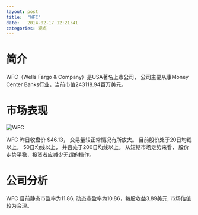 ```yaml
---
layout: post
title:  "WFC"
date:   2014-02-17 12:21:41
categories: 观点
---
```


# 简介
WFC（Wells Fargo & Company）是USA著名上市公司，
公司主要从事Money Center Banks行业，当前市值243118.94百万美元。

# 市场表现

![WFC](http://finviz.com/chart.ashx?t=WFC&ty=c&ta=1&p=d&s=l)

WFC 昨日收盘价 $46.13，
交易量较正常情况有所放大。
目前股价处于20日均线以上，
50日均线以上，
并且处于200日均线以上。
从短期市场走势来看，
股价走势平稳，投资者应减少无谓的操作。

# 公司分析
WFC 目前静态市盈率为11.86, 动态市盈率为10.86，每股收益3.89美元,
市场估值较为合理。
